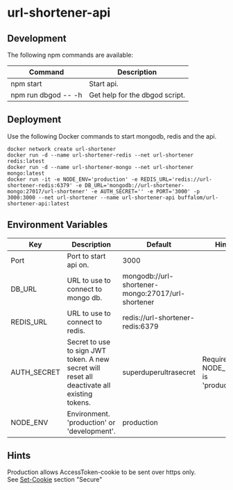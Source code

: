 # url-shortener-api

## Development

The following npm commands are available:

| Command             	| Description                    	|
|---------------------	|--------------------------------	|
| npm start           	| Start api.                     	|
| npm run dbgod -- -h 	| Get help for the dbgod script. 	|

## Deployment

Use the following Docker commands to start mongodb, redis and the api.

```docker
docker network create url-shortener
docker run -d --name url-shortener-redis --net url-shortener redis:latest
docker run -d --name url-shortener-mongo --net url-shortener mongo:latest
docker run -it -e NODE_ENV='production' -e REDIS_URL='redis://url-shortener-redis:6379' -e DB_URL='mongodb://url-shortener-mongo:27017/url-shortener' -e AUTH_SECRET='' -e PORT='3000' -p 3000:3000 --net url-shortener --name url-shortener-api buffalom/url-shortener-api:latest
```

## Environment Variables

| Key         	| Description                                                                                  	| Default                                           	| Hint                                 	|
|-------------	|----------------------------------------------------------------------------------------------	|---------------------------------------------------	|--------------------------------------	|
| Port        	| Port to start api on.                                                                        	| 3000                                              	|                                      	|
| DB_URL      	| URL to use to connect to mongo db.                                                           	| mongodb://url-shortener-mongo:27017/url-shortener 	|                                      	|
| REDIS_URL   	| URL to use to connect to redis.                                                              	| redis://url-shortener-redis:6379                  	|                                      	|
| AUTH_SECRET 	| Secret to use to sign JWT token. A new secret will reset all deactivate all existing tokens. 	| superduperultrasecret                             	| Required if NODE_ENV is 'production' 	|
| NODE_ENV    	| Environment. 'production' or 'development'.                                                  	| production                                        	|                                      	|

## Hints

Production allows AccessToken-cookie to be sent over https only.\
See [Set-Cookie](https://developer.mozilla.org/de/docs/Web/HTTP/Headers/Set-Cookie) section "Secure"

